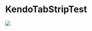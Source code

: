 KendoTabStripTest
=================
<a href="https://platform.telerik.com/#appbuilder/clone/https%3A%2F%2Fgithub.com%2Fzbranzov%2FKendoTabStripTest" target="_blank"><img src="http://docs.telerik.com/platform/appbuilder/sample-apps/images/try-in-appbuilder.png" /></a>
